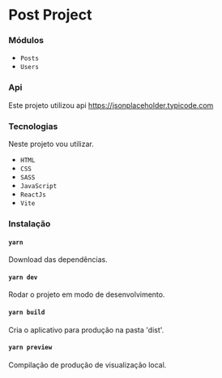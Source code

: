 # Post Project

### Módulos
* `Posts`
* `Users`

### Api
Este projeto utilizou api https://jsonplaceholder.typicode.com

### Tecnologias
Neste projeto vou utilizar.
* `HTML`
* `CSS`
* `SASS`
* `JavaScript`
* `ReactJs`
* `Vite`

### Instalação

#### `yarn`
Download das dependências.

#### `yarn dev`
Rodar o projeto em modo de desenvolvimento.

#### `yarn build`
Cria o aplicativo para produção na pasta 'dist'.

#### `yarn preview`
Compilação de produção de visualização local.